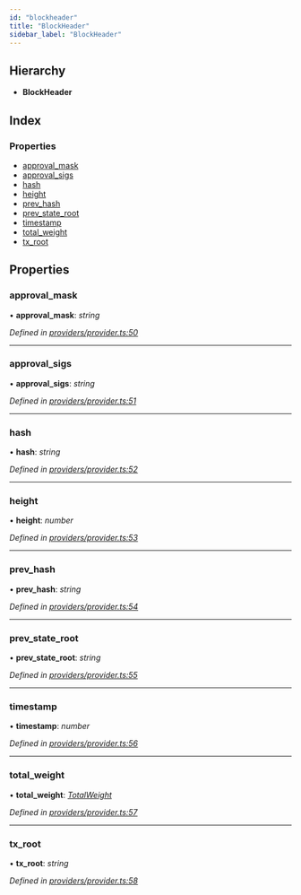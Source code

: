 ```yaml
---
id: "blockheader"
title: "BlockHeader"
sidebar_label: "BlockHeader"
---
```


## Hierarchy

* **BlockHeader**

## Index

### Properties

* [approval_mask](blockheader.md#approval_mask)
* [approval_sigs](blockheader.md#approval_sigs)
* [hash](blockheader.md#hash)
* [height](blockheader.md#height)
* [prev_hash](blockheader.md#prev_hash)
* [prev_state_root](blockheader.md#prev_state_root)
* [timestamp](blockheader.md#timestamp)
* [total_weight](blockheader.md#total_weight)
* [tx_root](blockheader.md#tx_root)

## Properties

###  approval_mask

• **approval_mask**: *string*

*Defined in [providers/provider.ts:50](https://github.com/near/near-api-js/blob/88ad17d/src.ts/providers/provider.ts#L50)*

___

###  approval_sigs

• **approval_sigs**: *string*

*Defined in [providers/provider.ts:51](https://github.com/near/near-api-js/blob/88ad17d/src.ts/providers/provider.ts#L51)*

___

###  hash

• **hash**: *string*

*Defined in [providers/provider.ts:52](https://github.com/near/near-api-js/blob/88ad17d/src.ts/providers/provider.ts#L52)*

___

###  height

• **height**: *number*

*Defined in [providers/provider.ts:53](https://github.com/near/near-api-js/blob/88ad17d/src.ts/providers/provider.ts#L53)*

___

###  prev_hash

• **prev_hash**: *string*

*Defined in [providers/provider.ts:54](https://github.com/near/near-api-js/blob/88ad17d/src.ts/providers/provider.ts#L54)*

___

###  prev_state_root

• **prev_state_root**: *string*

*Defined in [providers/provider.ts:55](https://github.com/near/near-api-js/blob/88ad17d/src.ts/providers/provider.ts#L55)*

___

###  timestamp

• **timestamp**: *number*

*Defined in [providers/provider.ts:56](https://github.com/near/near-api-js/blob/88ad17d/src.ts/providers/provider.ts#L56)*

___

###  total_weight

• **total_weight**: *[TotalWeight](totalweight.md)*

*Defined in [providers/provider.ts:57](https://github.com/near/near-api-js/blob/88ad17d/src.ts/providers/provider.ts#L57)*

___

###  tx_root

• **tx_root**: *string*

*Defined in [providers/provider.ts:58](https://github.com/near/near-api-js/blob/88ad17d/src.ts/providers/provider.ts#L58)*
